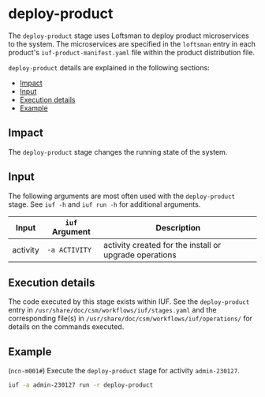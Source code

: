# deploy-product

The `deploy-product` stage uses Loftsman to deploy product microservices to the system. The microservices are specified in the `loftsman` entry in each product's `iuf-product-manifest.yaml` file within the product distribution file.

`deploy-product` details are explained in the following sections:

- [Impact](#impact)
- [Input](#input)
- [Execution details](#execution-details)
- [Example](#example)

## Impact

The `deploy-product` stage changes the running state of the system.

## Input

The following arguments are most often used with the `deploy-product` stage. See `iuf -h` and `iuf run -h` for additional arguments.

| Input           | `iuf` Argument | Description                                            |
| --------------- | -------------- | ------------------------------------------------------ |
| activity        | `-a ACTIVITY`  | activity created for the install or upgrade operations |

## Execution details

The code executed by this stage exists within IUF. See the `deploy-product` entry in `/usr/share/doc/csm/workflows/iuf/stages.yaml` and the corresponding file(s) in `/usr/share/doc/csm/workflows/iuf/operations/` for details on the commands executed.

## Example

(`ncn-m001#`) Execute the `deploy-product` stage for activity `admin-230127`.

```bash
iuf -a admin-230127 run -r deploy-product
```
